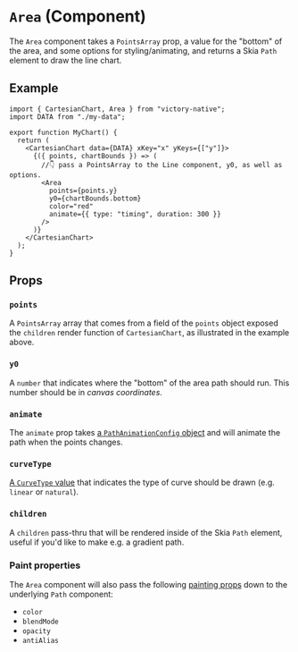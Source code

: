 # `Area` (Component)

The `Area` component takes a `PointsArray` prop, a value for the "bottom" of the area, and some options for styling/animating, and returns a Skia `Path` element to draw the line chart.

## Example

```tsx
import { CartesianChart, Area } from "victory-native";
import DATA from "./my-data";

export function MyChart() {
  return (
    <CartesianChart data={DATA} xKey="x" yKeys={["y"]}>
      {({ points, chartBounds }) => (
        //👇 pass a PointsArray to the Line component, y0, as well as options.
        <Area
          points={points.y}
          y0={chartBounds.bottom}
          color="red"
          animate={{ type: "timing", duration: 300 }}
        />
      )}
    </CartesianChart>
  );
}
```

## Props

### `points`

A `PointsArray` array that comes from a field of the `points` object exposed the `children` render function of `CartesianChart`, as illustrated in the example above.

### `y0`

A `number` that indicates where the "bottom" of the area path should run. This number should be in _canvas coordinates_.

### `animate`

The `animate` prop takes [a `PathAnimationConfig` object](../animated-paths.md#animconfig) and will animate the path when the points changes.

### `curveType`

[A `CurveType` value](./use-line-path.md#options) that indicates the type of curve should be drawn (e.g. `linear` or `natural`).

### `children`

A `children` pass-thru that will be rendered inside of the Skia `Path` element, useful if you'd like to make e.g. a gradient path.

### Paint properties

The `Area` component will also pass the following [painting props](https://shopify.github.io/react-native-skia/docs/paint/overview) down to the underlying `Path` component:

- `color`
- `blendMode`
- `opacity`
- `antiAlias`
